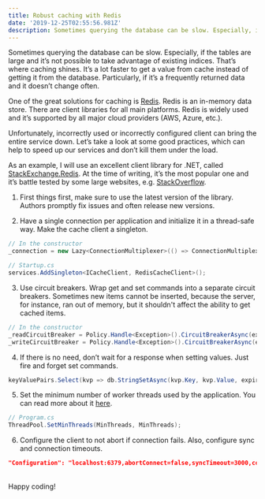 ```yaml
---
title: Robust caching with Redis
date: '2019-12-25T02:55:56.981Z'
description: Sometimes querying the database can be slow. Especially, if the tables are large and it’s not possible to take advantage of existing indices. That’s where caching shines. It’s a lot faster to get a value from cache instead of getting it from the database. Particularly, if it’s a frequently returned data and it doesn’t change often...
---
```


Sometimes querying the database can be slow. Especially, if the tables are large and it’s not possible to take advantage of existing indices. That’s where caching shines. It’s a lot faster to get a value from cache instead of getting it from the database. Particularly, if it’s a frequently returned data and it doesn’t change often.

One of the great solutions for caching is [Redis](https://redis.io/). Redis is an in-memory data store. There are client libraries for all main platforms. Redis is widely used and it’s supported by all major cloud providers (AWS, Azure, etc.).

Unfortunately, incorrectly used or incorrectly configured client can bring the entire service down. Let’s take a look at some good practices, which can help to speed up our services and don’t kill them under the load.

As an example, I will use an excellent client library for .NET, called [StackExchange.Redis](https://stackexchange.github.io/StackExchange.Redis/). At the time of writing, it’s the most popular one and it’s battle tested by some large websites, e.g. [StackOverflow](https://stackoverflow.com/).

1. First things first, make sure to use the latest version of the library. Authors promptly fix issues and often release new versions.

2. Have a single connection per application and initialize it in a thread-safe way. Make the cache client a singleton.

```csharp
// In the constructor
_connection = new Lazy<ConnectionMultiplexer>(() => ConnectionMultiplexer.Connect(redisOptions.Value.Configuration));
```

```csharp
// Startup.cs
services.AddSingleton<ICacheClient, RedisCacheClient>();
```

3. Use circuit breakers. Wrap get and set commands into a separate circuit breakers. Sometimes new items cannot be inserted, because the server, for instance, ran out of memory, but it shouldn't affect the ability to get cached items.

```csharp
// In the constructor
_readCircuitBreaker = Policy.Handle<Exception>().CircuitBreakerAsync(exceptionsAllowedBeforeBreaking, durationOfBreak);
_writeCircuitBreaker = Policy.Handle<Exception>().CircuitBreakerAsync(exceptionsAllowedBeforeBreaking, durationOfBreak);
```

4. If there is no need, don’t wait for a response when setting values. Just fire and forget set commands.

```csharp
keyValuePairs.Select(kvp => db.StringSetAsync(kvp.Key, kvp.Value, expiry: _cacheExpiry, flags: CommandFlags.FireAndForget));
```

5. Set the minimum number of worker threads used by the application. You can read more about it [here](https://github.com/StackExchange/StackExchange.Redis/blob/master/docs/Timeouts.md).

```csharp
// Program.cs
ThreadPool.SetMinThreads(MinThreads, MinThreads);
```

6. Configure the client to not abort if connection fails. Also, configure sync and connection timeouts.

```json
"Configuration": "localhost:6379,abortConnect=false,syncTimeout=3000,connectTimeout=3000"
```

\
Happy coding!
